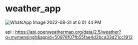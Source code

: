 # weather_app


![WhatsApp Image 2022-08-31 at 6 01 44 PM](https://user-images.githubusercontent.com/45636041/187673909-5f8847b5-0be9-4975-b9c6-5e84d9dbe608.jpeg)


api : https://api.openweathermap.org/data/2.5/weather?q=mymensingh&appid=50978f07fb55fae4d2bca33d21cc1912
